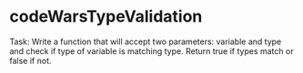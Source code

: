 # codeWarsTypeValidation

Task:
Write a function that will accept two parameters: variable and type and check if type of variable is matching type. Return true if types match or false if not.

